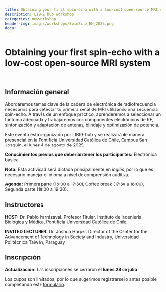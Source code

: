 ```yaml
---
title: Obtaining your first spin-echo with a low-cost open-source MRI system
description: LIBRE hub workshop
categories: newworkshop
header-img: images/workshops/SpinEcho_EN_2025.png
docu: 
---
```


# Obtaining your first spin-echo with a low-cost open-source MRI system
<br>

## Información general

Abordaremos temas clave de la cadena de electrónica de radiofrecuencia necesarios para detectar tu primera señal de MRI utilizando una secuencia spin-echo. A través de un enfoque práctico, aprenderemos a seleccionar un fantoma adecuado y trabajaremos con componentes electrónicos de RF, sintonización y adaptación de antenas, blindaje y optimización de potencia.

Este evento está organizado por LIBRE hub y se realizará de manera presencial en la Pontificia Universidad Católica de Chile, Campus San Joaquín, el lunes 4 de agosto de 2025.

**Conocimientos previos que deberían tener los participantes:** Electrónica básica.

**Nota:** Esta actividad será dictada principalmente en _inglés_, por lo que es necesario manejar el idioma a nivel de comprensión auditiva.

**Agenda:** Primera parte (16:00 a 17:30), Coffee break (17:30 a 18:00), Segunda parte (18:00 a 19:30).

## Instructores

**HOST:** Dr. Pablo Irarrázaval. Profesor Titular, Instituto de Ingeniería Biológica y Médica, Pontificia Universidad Católica de Chile.

**INVITED LECTURER:**  Dr. Joshua Harper. Director of the Center for the Advancement of Technology in Society and Industry, Universidad Politécnica Taiwán, Paraguay

## Inscripción

**Actualización:** Las inscripciones se cerraron el **lunes 28 de julio**.

Los cupos son limitados, por lo que sugerimos registrarse lo antes posible completando este [formulario](https://docs.google.com/forms/d/e/1FAIpQLSd5rhw-gmrYHf-UxecRKFal0eZMdPABExGfYX4HxMZ0R2U7FA/viewform). 